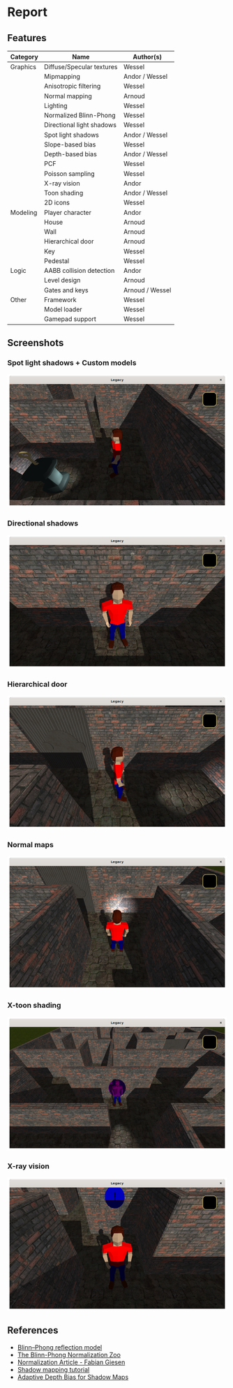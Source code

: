 # Report

## Features

| Category | Name                      | Author(s)       |
| -------- | ------------------------- | ----------------|
| Graphics | Diffuse/Specular textures | Wessel          |
|          | Mipmapping                | Andor / Wessel  |
|          | Anisotropic filtering     | Wessel          |
|          | Normal mapping            | Arnoud          |
|          | Lighting                  | Wessel          |
|          | Normalized Blinn-Phong    | Wessel          |
|          | Directional light shadows | Wessel          |
|          | Spot light shadows        | Andor / Wessel  |
|          | Slope-based bias          | Wessel          |
|          | Depth-based bias          | Andor / Wessel  |
|          | PCF                       | Wessel          |
|          | Poisson sampling          | Wessel          |
|          | X-ray vision              | Andor           |
|          | Toon shading              | Andor / Wessel  |
|          | 2D icons                  | Wessel          |
| Modeling | Player character          | Andor           |
|          | House                     | Arnoud          |
|          | Wall                      | Arnoud          |
|          | Hierarchical door         | Arnoud          |
|          | Key                       | Wessel          |
|          | Pedestal                  | Wessel          |
| Logic    | AABB collision detection  | Andor           |
|          | Level design              | Arnoud          |
|          | Gates and keys            | Arnoud / Wessel |
| Other    | Framework                 | Wessel          |
|          | Model loader              | Wessel          |
|          | Gamepad support           | Wessel          |

## Screenshots

### Spot light shadows + Custom models

![](images/custom_models_and_spot_light_shadows.png)

### Directional shadows

![](images/player_wall_shader.png)

### Hierarchical door

![](images/point_light_and_normal_map.png)

### Normal maps

![](images/spot_light_and_normal_map.png)

### X-toon shading

![](images/toon_shading.png)

### X-ray vision

![](images/x-ray_vision.png)

## References

- [Blinn–Phong reflection model](https://en.wikipedia.org/wiki/Blinn%E2%80%93Phong_reflection_model)
- [The Blinn-Phong Normalization Zoo](http://www.thetenthplanet.de/archives/255)
- [Normalization Article - Fabian Giesen](http://www.farbrausch.de/~fg/stuff/phong.pdf)
- [Shadow mapping tutorial](http://www.opengl-tutorial.org/intermediate-tutorials/tutorial-16-shadow-mapping/)
- [Adaptive Depth Bias for Shadow Maps](http://jcgt.org/published/0003/04/08/paper-lowres.pdf)
